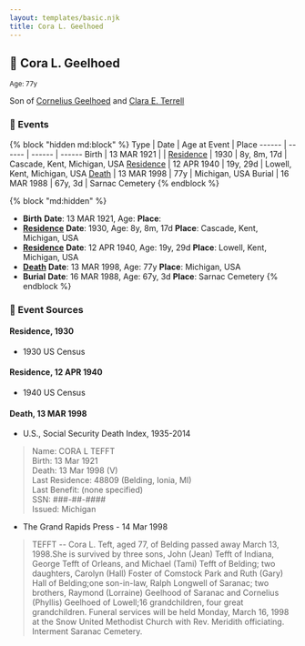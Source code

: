 ```yaml
---
layout: templates/basic.njk
title: Cora L. Geelhoed
---
```

## 🔵 Cora L. Geelhoed
<small>Age: 77y</small>

Son of [Cornelius Geelhoed](/people/9/92844960) and [Clara E. Terrell](/people/6/62490094)

### 📆 Events

{% block "hidden md:block" %}
Type | Date | Age at Event | Place
------ | ------ | ------ | ------
Birth | 13 MAR 1921 |  |
[Residence](#event-event-0) | 1930 | 8y, 8m, 17d | Cascade, Kent, Michigan, USA
[Residence](#event-event-1) | 12 APR 1940 | 19y, 29d | Lowell, Kent, Michigan, USA
[Death](#event-event-5) | 13 MAR 1998 | 77y | Michigan, USA
Burial | 16 MAR 1988 | 67y, 3d | Sarnac Cemetery
{% endblock %}

{% block "md:hidden" %}
- **Birth**
**Date**: 13 MAR 1921, Age:
**Place**:
- **[Residence](#event-event-0)**
**Date**: 1930, Age: 8y, 8m, 17d
**Place**: Cascade, Kent, Michigan, USA
- **[Residence](#event-event-1)**
**Date**: 12 APR 1940, Age: 19y, 29d
**Place**: Lowell, Kent, Michigan, USA
- **[Death](#event-event-5)**
**Date**: 13 MAR 1998, Age: 77y
**Place**: Michigan, USA
- **Burial**
**Date**: 16 MAR 1988, Age: 67y, 3d
**Place**: Sarnac Cemetery
{% endblock %}

### 📰 Event Sources

#### <a id="event-event-0"></a> Residence, 1930
* 1930 US Census

#### <a id="event-event-1"></a> Residence, 12 APR 1940
* 1940 US Census

#### <a id="event-event-5"></a> Death, 13 MAR 1998
* U.S., Social Security Death Index, 1935-2014
>   
  > Name: CORA L TEFFT  
  > Birth: 13 Mar 1921  
  > Death: 13 Mar 1998 (V)  
  > Last Residence: 48809 (Belding, Ionia, MI)  
  > Last Benefit: (none specified)  
  > SSN: ###-##-####  
  > Issued: Michigan
* The Grand Rapids Press  - 14 Mar 1998
>   
  > TEFFT -- Cora L. Teft, aged 77, of Belding passed away March 13, 1998.She is survived by three sons, John (Jean) Tefft of Indiana, George Tefft of Orleans, and Michael (Tami) Tefft of Belding; two daughters, Carolyn (Hall) Foster of Comstock Park and Ruth (Gary) Hall of Belding;one son-in-law, Ralph Longwell of Saranac; two brothers, Raymond (Lorraine) Geelhood of Saranac and Cornelius (Phyllis) Geelhoed of Lowell;16 grandchildren, four great grandchildren. Funeral services will be held Monday, March 16, 1998 at the Snow United Methodist Church with Rev. Meridith officiating. Interment Saranac Cemetery.
